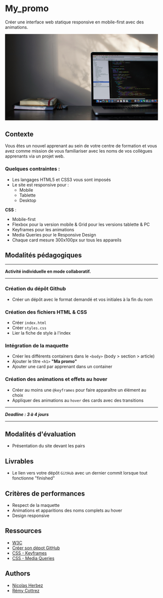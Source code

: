 # My_promo

Créer une interface web statique responsive en mobile-first avec des animations.

![Brief Ma_promo](./brief_my_promo.jpg)


## Contexte

Vous êtes un nouvel apprenant au sein de votre centre de formation et vous avez comme mission de vous familiariser avec les noms de vos collègues apprenants via un projet web.

### Quelques contraintes :
- Les langages HTML5 et CSS3 vous sont imposés
- Le site est responsive pour :
  - Mobile
  - Tablette
  - Desktop

**CSS** :
- Mobile-first
- Flexbox pour la version mobile & Grid pour les versions tablette & PC
- Keyframes pour les animations
- Media Queries pour le Responsive Design
- Chaque card mesure 300x100px sur tous les appareils

## Modalités pédagogiques

---

**Activité individuelle en mode collaboratif.**

---

### Création du dépôt Github
- Créer un dépôt avec le format demandé et vos initiales à la fin du nom


### Création des fichiers HTML & CSS
- Créer `index.html`
- Créer `styles.css`
- Lier la fiche de style à l'index


### Intégration de la maquette

- Créer les différents containers dans le `<body>` (body > section > article)
- Ajouter le titre `<h1>` **"Ma promo"**
- Ajouter une card par apprenant dans un container


### Création des animations et effets au hover

- Créer au moins une `@keyframes` pour faire apparaître un élément au choix
- Appliquer des animations au `hover` des cards avec des transitions

---
 
***Deadline : 3 à 4 jours***

---

## Modalités d'évaluation

- Présentation du site devant les pairs


## Livrables

- Le lien vers votre dépôt `GitHub` avec un dernier commit lorsque tout fonctionne "finished"

## Critères de performances

- Respect de la maquette
- Animations et apparitions des noms complets au hover
- Design responsive


## Ressources

- [W3C](https://validator.w3.org/)
- [Créer son dépot GitHub](https://docs.github.com/fr/repositories/creating-and-managing-repositories/quickstart-for-repositories)
- [CSS - Keyframes](https://developer.mozilla.org/fr/docs/Web/CSS/@keyframes)
- [CSS - Media Queries](https://developer.mozilla.org/fr/docs/Web/CSS/CSS_media_queries/Using_media_queries)


## Authors

- [Nicolas Herbez](https://github.com/nicolas-herbez)
- [Rémy Cottrez](https://github.com/RemyCTRZ)
